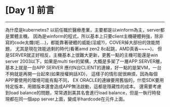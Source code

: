 # [Day 1] 前言
---
為什麼是kubernetes?
以前任職於醫療產業，主要都是以winform為主，server都是實體主機。
因為是winform的程式，所以基本上只要client主機硬體夠強，除非寫的code太爛(呃....)，都能靠著硬體的威能(淫威?)，COVER掉大部份的效能問題，
尤其是現在效能過剩的時代(看著amd zen2 8c起跳，AMD真香~~~~)，
但是SERVER就正好相反，主機基本上很難大更新，更舊一點的主機可能還是win server 2003以下，如果是multi tier的架構，大概是多架了一層APP SERVER層，基本上就是一台APP SERVER 應付N台CLIENT的連線，好一點的是架VM，一台不夠就是再開一台起來(如果授權夠話XD)，
這樣子的情形就很麻煩，因為每個APP要使用的環境可能有點不同，
EX ORACLE的連線要用舊版的，什麼SDK要用特定版本，用錯版本還會造成APP無法啟動，這都是隱藏性的成本。
還需要考慮到load balance的問題，常常遇到美其名會進行load balance，但是一執行時發現都在同一個app server上面，變成半hardcode在元件上面。
